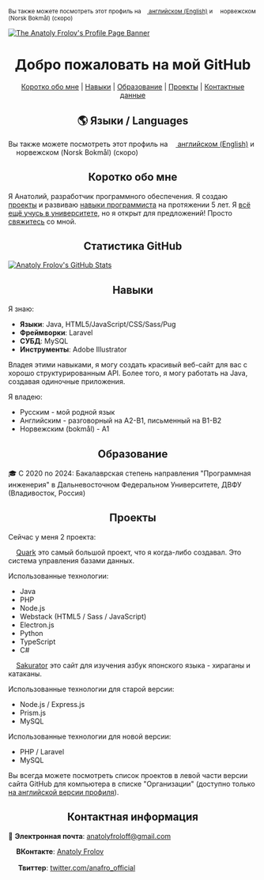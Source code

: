 <sup>Вы также можете посмотреть этот профиль на <a href="https://github.com/anafro"><img src="https://upload.wikimedia.org/wikipedia/en/a/a4/Flag_of_the_United_States.svg" height="9"> английском (English)</a> и <img src="https://upload.wikimedia.org/wikipedia/commons/d/d9/Flag_of_Norway.svg" height="9"> норвежском (Norsk Bokmål) (скоро)</sup>

[![The Anatoly Frolov's Profile Page Banner](https://github.com/anafro/anafro/blob/main/Banners/Profile.Banner.png?raw=true "Press the right mouse button and then press 'Copy the URL' to copy the URL to my GitHub page")](https://github.com/anafro)

<h1 align="center">Добро пожаловать на мой GitHub</h1>

<p align="center">
    <a href="#short-summary">Коротко обо мне</a> |
    <a href="#skills">Навыки</a> |
    <a href="#education">Образование</a> |
    <a href="#projects">Проекты</a> |
    <a href="#contacts">Контактные данные</a>
</p>

<h2 align="center">🌎 Языки / Languages</h2>

Вы также можете посмотреть этот профиль на <a href="https://github.com/anafro"><img src="https://upload.wikimedia.org/wikipedia/en/a/a4/Flag_of_the_United_States.svg" height="12"> английском (English)</a> и <img src="https://upload.wikimedia.org/wikipedia/commons/d/d9/Flag_of_Norway.svg" height="12"> норвежском (Norsk Bokmål) (скоро)

<h2 id="short-summary" align="center">Коротко обо мне</h2>
Я Анатолий, разработчик программного обеспечения. Я создаю <a href="#projects">проекты</a> и развиваю <a href="#skills">навыки программиста</a> на протяжении 5 лет. Я <a href="#education">всё ещё учусь в университете</a>, но я открыт для предложений! Просто <a href="#contacts">свяжитесь</a> со мной.

<h2 id="statistics" align="center">Статистика GitHub</h2>

[![Anatoly Frolov's GitHub Stats](https://github-readme-stats.vercel.app/api?username=anafro&show_icons=true&theme=nord&hide_title=true)](https://github.com/anuraghazra/github-readme-stats)

<h2 id="skills" align="center">Навыки</h2>
Я знаю:

* **Языки**: Java, HTML5/JavaScript/CSS/Sass/Pug
* **Фреймворки**: Laravel
* **СУБД**: MySQL
* **Инструменты**: Adobe Illustrator

Владея этими навыками, я могу создать красивый веб-сайт для вас с хорошо структурированным API. Более того, я могу работать на Java, создавая одиночные приложения.

Я владею:

* Русским - мой родной язык
* Английским - разговорный на A2-B1, письменный на B1-B2
* Норвежским (bokmål) - A1

<h2 id="education" align="center">Образование</h2>
🎓 С 2020 по 2024: Бакалаврская степень направления "Программная инженерия" в Дальневосточном Федеральном Университете, ДВФУ (Владивосток, Россия)

<h2 id="projects" align="center">Проекты</h2>
Сейчас у меня 2 проекта:

<img src="https://raw.githubusercontent.com/anafro/anafro/a54046d5e85e449e4266ecb2957c90880f1e1953/Logos/Quark.svg" width="12" height="12"> <a href="https://github.com/quark-dbms">Quark</a> это самый большой проект, что я когда-либо создавал. Это система управления базами данных. 

Использованные технологии: 

* Java
* PHP
* Node.js
* Webstack (HTML5 / Sass / JavaScript)
* Electron.js
* Python
* TypeScript
* C#

<img src="https://raw.githubusercontent.com/anafro/anafro/a54046d5e85e449e4266ecb2957c90880f1e1953/Logos/Sakurator.svg" width="12" height="12"> <a href="https://github.com/sakurator">Sakurator</a> это сайт для изучения азбук японского языка - хираганы и катаканы.

Использованные технологии для старой версии:

* Node.js / Express.js
* Prism.js
* MySQL

Использованные технологии для новой версии:

* PHP / Laravel
* MySQL

Вы всегда можете посмотреть список проектов в левой части версии сайта GitHub для компьютера в списке "Организации" (доступно только <a href="https://github.com/anafro">на английской версии профиля</a>). 

<h2 id="contacts" align="center">Контактная информация</h2>

📧 **Электронная почта**: <a href="mailto:anatolyfroloff@gmail.com">anatolyfroloff@gmail.com</a><!-- and <a href="mailto:contact@anafro.ru">contact@anafro.ru</a>-->

<img src="https://upload.wikimedia.org/wikipedia/commons/thumb/2/21/VK.com-logo.svg/288px-VK.com-logo.svg.png" width="12" height="12"> **ВКонтакте**: <a href="https://vk.com/anafro">Anatoly Frolov</a>

<img src="https://upload.wikimedia.org/wikipedia/sco/9/9f/Twitter_bird_logo_2012.svg" width="16"> **Твиттер**: [twitter.com/anafro_official](https://twitter.com/anafro_official)